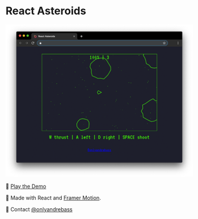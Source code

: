 # React Asteroids

[![Screenshot](public/screenshot.png)](https://react-asteroids.netlify.app/)

👾 [Play the Demo](https://react-asteroids.netlify.app/)

👾 Made with React and [Framer Motion](https://www.framer.com/motion/).

👾 Contact [@onlyandrebass](https://twitter.com/onlyandrebass)